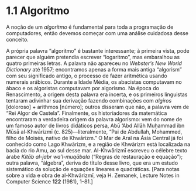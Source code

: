 # 1.1 Algoritmo

A noção de um _algoritmo_ é fundamental para toda a programação de computadores, então devemos começar com uma análise cuidadosa desse conceito.

A própria palavra “algoritmo” é bastante interessante; à primeira vista, pode parecer que alguém pretendia escrever “logaritmo”, mas embaralhou as quatro primeiras letras. A palavra não apareceu no _Webster’s New World Dictionary_ até 1957; encontramos apenas a forma mais antiga “algorism” com seu significado antigo, o processo de fazer aritmética usando numerais arábicos. Durante a Idade Média, os abacistas computavam no ábaco e os algoristas computavam por algorismo. Na época do Renascimento, a origem desta palavra era incerta, e os primeiros linguistas tentaram adivinhar sua derivação fazendo combinações com _algiros_ [doloroso] + arithmos [número]; outros disseram que não, a palavra vem de “Rei Algor de Castela”. Finalmente, os historiadores da matemática encontraram a verdadeira origem da palavra algorismo: vem do nome de um famoso autor de livros didáticos persa, Abū ‘Abd Allāh Muḥammad ibn Mūsā al-Khwārizmī (c. 825)—literalmente, “Pai de Abdullah, Mohammed, filho de Moisés, nativo de Khwārizm.” O Mar de Aral na Ásia Central já foi conhecido como Lago Khwārizm, e a região de Khwārizm está localizada na bacia do rio Amu, ao sul desse mar. Al-Khwārizmī escreveu o célebre texto árabe _Kitāb al-jabr wa’l-muqābala_ (“Regras de restauração e equação”); outra palavra, “álgebra”, deriva do título desse livro, que era um estudo sistemático da solução de equações lineares e quadráticas. [Para notas sobre a vida e obra de al-Khwārizmī, veja H. Zemanek, Lecture Notes in Computer Science **122** (1981), 1–81.]